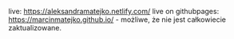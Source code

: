 live: https://aleksandramatejko.netlify.com/
live on githubpages: https://marcinmatejko.github.io/ - możliwe, że nie jest całkowiecie zaktualizowane.
